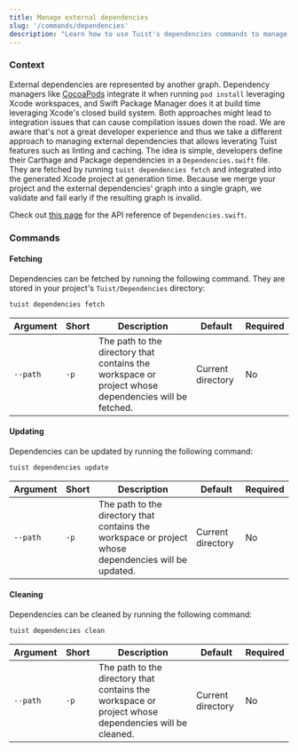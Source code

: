 ```yaml
---
title: Manage external dependencies
slug: '/commands/dependencies'
description: "Learn how to use Tuist's dependencies commands to manage external dependencies."
---
```


### Context

External dependencies are represented by another graph. Dependency managers like [CocoaPods](https://cocoapods.org) integrate it when running `pod install` leveraging Xcode workspaces, and Swift Package Manager does it at build time leveraging Xcode's closed build system. Both approaches might lead to integration issues that can cause compilation issues down the road. We are aware that's not a great developer experience and thus we take a different approach to managing external dependencies that allows leverating Tuist features such as linting and caching. The idea is simple, developers define their Carthage and Package dependencies in a `Dependencies.swift` file. They are fetched by running `tuist dependencies fetch` and integrated into the generated Xcode project at generation time. Because we merge your project and the external dependencies' graph into a single graph, we validate and fail early if the resulting graph is invalid.

Check out [this page](/guides/third-party-dependencies/) for the API reference of `Dependencies.swift`.

### Commands

#### Fetching

Dependencies can be fetched by running the following command. They are stored in your project's `Tuist/Dependencies` directory:

```bash
tuist dependencies fetch
```

| Argument | Short | Description                                                                                          | Default           | Required |
| -------- | ----- | ---------------------------------------------------------------------------------------------------- | ----------------- | -------- |
| `--path` | `-p`  | The path to the directory that contains the workspace or project whose dependencies will be fetched. | Current directory | No       |

#### Updating

Dependencies can be updated by running the following command:

```bash
tuist dependencies update
```

| Argument | Short | Description                                                                                          | Default           | Required |
| -------- | ----- | ---------------------------------------------------------------------------------------------------- | ----------------- | -------- |
| `--path` | `-p`  | The path to the directory that contains the workspace or project whose dependencies will be updated. | Current directory | No       |

#### Cleaning

Dependencies can be cleaned by running the following command:

```bash
tuist dependencies clean
```

| Argument | Short | Description                                                                                          | Default           | Required |
| -------- | ----- | ---------------------------------------------------------------------------------------------------- | ----------------- | -------- |
| `--path` | `-p`  | The path to the directory that contains the workspace or project whose dependencies will be cleaned. | Current directory | No       |
